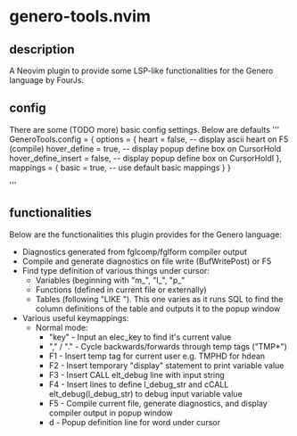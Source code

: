 # genero-tools.nvim

## description
A Neovim plugin to provide some LSP-like functionalities for the Genero language by FourJs.

## config
There are some (TODO more) basic config settings. Below are defaults
'''
GeneroTools.config = {
	options = {
		heart = false,                  -- display ascii heart on F5 (compile)
		hover_define = true,            -- display popup define box on CursorHold
		hover_define_insert = false,    -- display popup define box on CursorHoldI
	},
	mappings = {
		basic = true,                   -- use default basic mappings
	}
}

'''

## functionalities
Below are the functionalities this plugin provides for the Genero language:
* Diagnostics generated from fglcomp/fglform compiler output
* Compile and generate diagnostics on file write (BufWritePost) or F5
* Find type definition of various things under cursor:
  * Variables (beginning with "m_", "l_", "p_"
  * Functions (defined in current file or externally)
  * Tables (following "LIKE "). This one varies as it runs SQL to find the column definitions of the table and outputs it to the popup window
* Various useful keymappings:
  * Normal mode:
    * "key" - Input an elec_key to find it's current value
    * "," / "." - Cycle backwards/forwards through temp tags ("TMP*")
    * F1 - Insert temp tag for current user e.g. TMPHD for hdean
    * F2 - Insert temporary "display" statement to print variable value
    * F3 - Insert CALL elt_debug line with input string
    * F4 - Insert lines to define l_debug_str and cCALL elt_debug(l_debug_str) to debug input variable value
    * F5 - Compile current file, generate diagnostics, and display compiler output in popup window
    * <Space>d - Popup definition line for word under cursor
